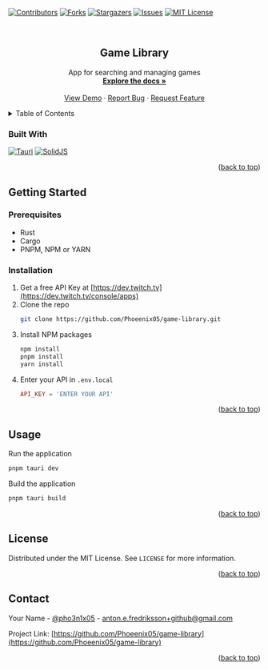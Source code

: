 <!-- Improved compatibility of back to top link: See: https://github.com/othneildrew/Best-README-Template/pull/73 -->
<a name="readme-top"></a>
<!--
*** Thanks for checking out the Best-README-Template. If you have a suggestion
*** that would make this better, please fork the repo and create a pull request
*** or simply open an issue with the tag "enhancement".
*** Don't forget to give the project a star!
*** Thanks again! Now go create something AMAZING! :D
-->



<!-- PROJECT SHIELDS -->
<!--
*** I'm using markdown "reference style" links for readability.
*** Reference links are enclosed in brackets [ ] instead of parentheses ( ).
*** See the bottom of this document for the declaration of the reference variables
*** for contributors-url, forks-url, etc. This is an optional, concise syntax you may use.
*** https://www.markdownguide.org/basic-syntax/#reference-style-links
-->
[![Contributors][contributors-shield]][contributors-url]
[![Forks][forks-shield]][forks-url]
[![Stargazers][stars-shield]][stars-url]
[![Issues][issues-shield]][issues-url]
[![MIT License][license-shield]][license-url]
<!-- [![LinkedIn][linkedin-shield]][linkedin-url] -->



<!-- PROJECT LOGO -->
<br />
<div align="center">
  <!-- <a href="https://github.com/Phoeenix05/game-library">
    <img src="images/logo.png" alt="Logo" width="80" height="80">
  </a> -->

  <h2 align="center">Game Library</h2>

  <p align="center">
    App for searching and managing games
    <br />
    <a href="https://github.com/Phoeenix05/game-library"><strong>Explore the docs »</strong></a>
    <br />
    <br />
    <a href="https://github.com/Phoeenix05/game-library">View Demo</a>
    ·
    <a href="https://github.com/Phoeenix05/game-library/issues">Report Bug</a>
    ·
    <a href="https://github.com/Phoeenix05/game-library/issues">Request Feature</a>
  </p>
</div>



<!-- TABLE OF CONTENTS -->
<details>
  <summary>Table of Contents</summary>
  <ol>
    <li>
      <a href="#about-the-project">About The Project</a>
      <ul>
        <li><a href="#built-with">Built With</a></li>
      </ul>
    </li>
    <li>
      <a href="#getting-started">Getting Started</a>
      <ul>
        <li><a href="#prerequisites">Prerequisites</a></li>
        <li><a href="#installation">Installation</a></li>
      </ul>
    </li>
    <li><a href="#usage">Usage</a></li>
    <li><a href="#roadmap">Roadmap</a></li>
    <li><a href="#contributing">Contributing</a></li>
    <li><a href="#license">License</a></li>
    <li><a href="#contact">Contact</a></li>
    <li><a href="#acknowledgments">Acknowledgments</a></li>
  </ol>
</details>



<!-- ABOUT THE PROJECT -->
<!-- ## About The Project

[![Product Name Screen Shot][product-screenshot]](https://example.com)

Here's a blank template to get started: To avoid retyping too much info. Do a search and replace with your text editor for the following: `Phoeenix05`, `game-library`, `pho3n1x05`, `linkedin_username`, `gmail`, `anton.e.fredriksson+github`, `Game Library`, `App for searching and managing games`

<p align="right">(<a href="#readme-top">back to top</a>)</p> -->



### Built With

<!-- [![Next][Next.js]][Next-url]
[![React][React.js]][React-url]
[![Vue][Vue.js]][Vue-url]
[![Angular][Angular.io]][Angular-url]
[![Svelte][Svelte.dev]][Svelte-url]
[![Laravel][Laravel.com]][Laravel-url]
[![Bootstrap][Bootstrap.com]][Bootstrap-url]
[![JQuery][JQuery.com]][JQuery-url] -->
[![Tauri][Tauri.app]][Tauri-url]
[![SolidJS][SolidJS.com]][SolidJS-url]

<p align="right">(<a href="#readme-top">back to top</a>)</p>



<!-- GETTING STARTED -->
## Getting Started

<!-- This is an example of how you may give instructions on setting up your project locally.
To get a local copy up and running follow these simple example steps. -->

### Prerequisites

<!-- This is an example of how to list things you need to use the software and how to install them. -->
* Rust
* Cargo
* PNPM, NPM or YARN
  <!-- ```sh
  npm install npm@latest -g
  ``` -->

### Installation

1. Get a free API Key at [https://dev.twitch.tv](https://dev.twitch.tv/console/apps)
2. Clone the repo
   ```sh
   git clone https://github.com/Phoeenix05/game-library.git
   ```
3. Install NPM packages
   ```sh
   npm install
   pnpm install
   yarn install
   ```
4. Enter your API in `.env.local`
   ```toml
   API_KEY = 'ENTER YOUR API'
   ```

<p align="right">(<a href="#readme-top">back to top</a>)</p>



<!-- USAGE EXAMPLES -->
## Usage

Run the application
```sh
pnpm tauri dev
```

Build the application
```sh
pnpm tauri build
```


<p align="right">(<a href="#readme-top">back to top</a>)</p>



<!-- ROADMAP -->
<!-- ## Roadmap

- [ ] Feature 1
- [ ] Feature 2
- [ ] Feature 3
    - [ ] Nested Feature

See the [open issues](https://github.com/Phoeenix05/game-library/issues) for a full list of proposed features (and known issues).

<p align="right">(<a href="#readme-top">back to top</a>)</p> -->



<!-- CONTRIBUTING -->
<!-- ## Contributing

Contributions are what make the open source community such an amazing place to learn, inspire, and create. Any contributions you make are **greatly appreciated**.

If you have a suggestion that would make this better, please fork the repo and create a pull request. You can also simply open an issue with the tag "enhancement".
Don't forget to give the project a star! Thanks again!

1. Fork the Project
2. Create your Feature Branch (`git checkout -b feature/AmazingFeature`)
3. Commit your Changes (`git commit -m 'Add some AmazingFeature'`)
4. Push to the Branch (`git push origin feature/AmazingFeature`)
5. Open a Pull Request

<p align="right">(<a href="#readme-top">back to top</a>)</p> -->



<!-- LICENSE -->
## License

Distributed under the MIT License. See `LICENSE` for more information.

<p align="right">(<a href="#readme-top">back to top</a>)</p>



<!-- CONTACT -->
## Contact

Your Name - [@pho3n1x05](https://twitter.com/pho3n1x05) - anton.e.fredriksson+github@gmail.com

Project Link: [https://github.com/Phoeenix05/game-library](https://github.com/Phoeenix05/game-library)

<p align="right">(<a href="#readme-top">back to top</a>)</p>



<!-- ACKNOWLEDGMENTS -->
<!-- ## Acknowledgments

* []()
* []()
* []()

<p align="right">(<a href="#readme-top">back to top</a>)</p> -->



<!-- MARKDOWN LINKS & IMAGES -->
<!-- https://www.markdownguide.org/basic-syntax/#reference-style-links -->
[contributors-shield]: https://img.shields.io/github/contributors/Phoeenix05/game-library.svg?style=for-the-badge
[contributors-url]: https://github.com/Phoeenix05/game-library/graphs/contributors
[forks-shield]: https://img.shields.io/github/forks/Phoeenix05/game-library.svg?style=for-the-badge
[forks-url]: https://github.com/Phoeenix05/game-library/network/members
[stars-shield]: https://img.shields.io/github/stars/Phoeenix05/game-library.svg?style=for-the-badge
[stars-url]: https://github.com/Phoeenix05/game-library/stargazers
[issues-shield]: https://img.shields.io/github/issues/Phoeenix05/game-library.svg?style=for-the-badge
[issues-url]: https://github.com/Phoeenix05/game-library/issues
[license-shield]: https://img.shields.io/github/license/Phoeenix05/game-library.svg?style=for-the-badge
[license-url]: https://github.com/Phoeenix05/game-library/blob/master/LICENSE
<!-- [linkedin-shield]: https://img.shields.io/badge/-LinkedIn-black.svg?style=for-the-badge&logo=linkedin&colorB=555
[linkedin-url]: https://linkedin.com/in/linkedin_username -->
[product-screenshot]: images/screenshot.png
<!-- [Next.js]: https://img.shields.io/badge/next.js-000000?style=for-the-badge&logo=nextdotjs&logoColor=white
[Next-url]: https://nextjs.org/
[React.js]: https://img.shields.io/badge/React-20232A?style=for-the-badge&logo=react&logoColor=61DAFB
[React-url]: https://reactjs.org/
[Vue.js]: https://img.shields.io/badge/Vue.js-35495E?style=for-the-badge&logo=vuedotjs&logoColor=4FC08D
[Vue-url]: https://vuejs.org/
[Angular.io]: https://img.shields.io/badge/Angular-DD0031?style=for-the-badge&logo=angular&logoColor=white
[Angular-url]: https://angular.io/
[Svelte.dev]: https://img.shields.io/badge/Svelte-4A4A55?style=for-the-badge&logo=svelte&logoColor=FF3E00
[Svelte-url]: https://svelte.dev/
[Laravel.com]: https://img.shields.io/badge/Laravel-FF2D20?style=for-the-badge&logo=laravel&logoColor=white
[Laravel-url]: https://laravel.com
[Bootstrap.com]: https://img.shields.io/badge/Bootstrap-563D7C?style=for-the-badge&logo=bootstrap&logoColor=white
[Bootstrap-url]: https://getbootstrap.com
[JQuery.com]: https://img.shields.io/badge/jQuery-0769AD?style=for-the-badge&logo=jquery&logoColor=white
[JQuery-url]: https://jquery.com  -->

[Tauri.app]: https://img.shields.io/badge/Tauri-232323?style=for-the-badge&logo=tauri
[Tauri-url]: https://tauri.app
[SolidJS.com]: https://img.shields.io/badge/Solid-232323?style=for-the-badge&logo=solid&logoColor=blue
[SolidJS-url]: https://solidjs.com
